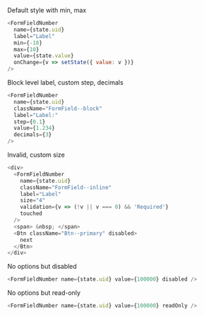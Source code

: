 Default style with min, max

```js
<FormFieldNumber
  name={state.uid}
  label="Label"
  min={-10}
  max={10}
  value={state.value}
  onChange={v => setState({ value: v })}
/>
```

Block level label, custom step, decimals

```js
<FormFieldNumber
  name={state.uid}
  className="FormField--block"
  label="Label:"
  step={0.1}
  value={1.234}
  decimals={3}
/>
```

Invalid, custom size

```js
<div>
  <FormFieldNumber
    name={state.uid}
    className="FormField--inline"
    label="Label"
    size="4"
    validation={v => (!v || v === 0) && 'Required'}
    touched
  />
  <span> &nbsp; </span> 
  <Btn className="Btn--primary" disabled>
    next
  </Btn>
</div>
```

No options but disabled

```js
<FormFieldNumber name={state.uid} value={100000} disabled />
```

No options but read-only

```js
<FormFieldNumber name={state.uid} value={100000} readOnly />
```
